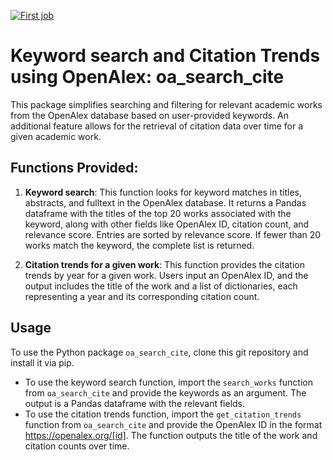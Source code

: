 [![First job](https://github.com/garimachib01/openalex_pack/actions/workflows/my-workflow.yaml/badge.svg)](https://github.com/garimachib01/openalex_pack/actions/workflows/my-workflow.yaml)

# Keyword search and Citation Trends using OpenAlex: oa_search_cite 

This package simplifies searching and filtering for relevant academic works from the OpenAlex database based on user-provided keywords. An additional feature allows for the retrieval of citation data over time for a given academic work.

## Functions Provided:

1. **Keyword search**: This function looks for keyword matches in titles, abstracts, and fulltext in the OpenAlex database. It returns a Pandas dataframe with the titles of the top 20 works associated with the keyword, along with other fields like OpenAlex ID, citation count, and relevance score. Entries are sorted by relevance score. If fewer than 20 works match the keyword, the complete list is returned.

2. **Citation trends for a given work**: This function provides the citation trends by year for a given work. Users input an OpenAlex ID, and the output includes the title of the work and a list of dictionaries, each representing a year and its corresponding citation count.

## Usage 
To use the Python package `oa_search_cite`, clone this git repository and install it via pip. 
- To use the keyword search function, import the `search_works` function from `oa_search_cite` and provide the keywords as an argument. The output is a Pandas dataframe with the relevant fields.
- To use the citation trends function, import the `get_citation_trends` function from `oa_search_cite` and provide the OpenAlex ID in the format https://openalex.org/[id]. The function outputs the title of the work and citation counts over time.
